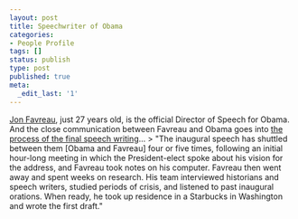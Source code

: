 ```yaml
---
layout: post
title: Speechwriter of Obama
categories:
- People Profile
tags: []
status: publish
type: post
published: true
meta:
  _edit_last: '1'
---
```

[Jon Favreau](http://en.wikipedia.org/wiki/Jon_Favreau_(speechwriter)#cite_note-Wolffe-1), just 27 years old, is the official Director of Speech for Obama. And the close communication between Favreau and Obama goes into [the process of the final speech writing](http://www.guardian.co.uk/world/2009/jan/20/barack-obama-inauguration-us-speech)... > "The inaugural speech has shuttled between them [Obama and Favreau] four or five times, following an initial hour-long meeting in which the President-elect spoke about his vision for the address, and Favreau took notes on his computer. Favreau then went away and spent weeks on research. His team interviewed historians and speech writers, studied periods of crisis, and listened to past inaugural orations. When ready, he took up residence in a Starbucks in Washington and wrote the first draft."
